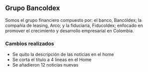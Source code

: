 ## Grupo Bancoldex

Somos el grupo financiero compuesto por: el banco, Bancóldex; la compañía de leasing, Arco; y la fiduciaria, Fiducoldex; enfocado en promover el crecimiento y desarrollo empresarial en Colombia.

### Cambios realizados

* Se quito la descripción de las noticias en el home
* Se corta el titulo a 4 lineas en el Home
* Se añadieron 12 noticias nuevas